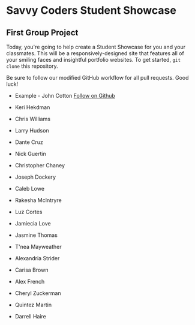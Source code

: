 # Savvy Coders Student Showcase
## First Group Project

Today, you're going to help create a Student Showcase for you and your classmates. This will be a responsively-designed site that features all of your smiling faces and insightful portfolio websites. To get started, `git clone` this repository.

Be sure to follow our modified GitHub workflow for all pull requests. Good luck!

+ Example - John Cotton
[Follow on Github]("https://github.com/thejohncotton")

+ Keri Hekdman
+ Chris Williams
+ Larry Hudson
+ Dante Cruz
+ Nick Guertin
+ Christopher Chaney
+ Joseph Dockery
+ Caleb Lowe
+ Rakesha McIntryre
+ Luz Cortes
+ Jamiecia Love
+ Jasmine Thomas
+ T'nea Mayweather
+ Alexandria Strider
+ Carisa Brown
+ Alex French
+ Cheryl Zuckerman
+ Quintez Martin
+ Darrell Haire
